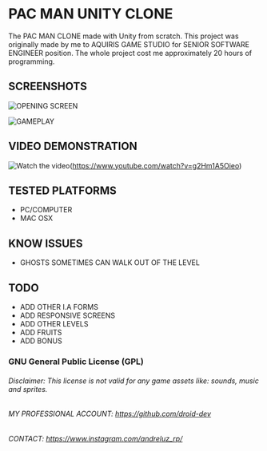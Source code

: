 # PAC MAN UNITY CLONE
The PAC MAN CLONE made with Unity from scratch. This project was originally made by me to AQUIRIS GAME STUDIO for SENIOR SOFTWARE ENGINEER position. The whole project cost me approximately 20 hours of programming.

## SCREENSHOTS

![OPENING SCREEN](https://i.imgur.com/PsjJvPU.png)

![GAMEPLAY](https://i.imgur.com/5tfyfSw.png)

## VIDEO DEMONSTRATION

![Watch the video](https://i.imgur.com/UmuCIs9.png)(https://www.youtube.com/watch?v=g2Hm1A5Oieo)


## TESTED PLATFORMS
- PC/COMPUTER
- MAC OSX

## KNOW ISSUES
- GHOSTS SOMETIMES CAN WALK OUT OF THE LEVEL

## TODO
- ADD OTHER I.A FORMS
- ADD RESPONSIVE SCREENS
- ADD OTHER LEVELS
- ADD FRUITS 
- ADD BONUS

### GNU General Public License (GPL)
###### Disclaimer: This license is not valid for any game assets like: sounds, music and sprites.

###### MY PROFESSIONAL ACCOUNT: https://github.com/droid-dev
###### CONTACT: https://www.instagram.com/andreluz_rp/

